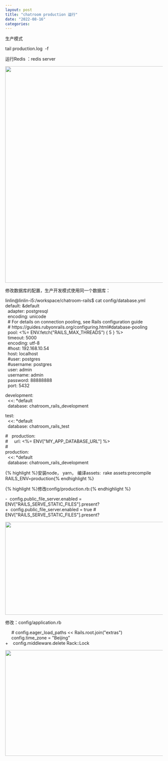 ```yaml
---
layout: post
title: "chatroom production 运行"
date: "2022-08-16"
categories: 
---
```

<p>生产模式</p>

<p>tail production.log&nbsp; -f</p>

<p>运行Redis ：redis server</p>

<p><img height="692" src="/uploads/ckeditor/pictures/216/image-20220816100830-1.png" width="1920" /></p>

<p>修改数据库的配置，生产开发模式使用同一个数据库：</p>

<p>linlin@linlin-i5:/workspace/chatroom-rails$ cat config/database.yml<br />
default: &amp;default<br />
&nbsp; adapter: postgresql<br />
&nbsp; encoding: unicode<br />
&nbsp; # For details on connection pooling, see Rails configuration guide<br />
&nbsp; # https://guides.rubyonrails.org/configuring.html#database-pooling<br />
&nbsp; pool: &lt;%= ENV.fetch(&quot;RAILS_MAX_THREADS&quot;) { 5 } %&gt;<br />
&nbsp; timeout: 5000<br />
&nbsp; encoding: utf-8<br />
&nbsp; #host: 192.168.10.54<br />
&nbsp; host: localhost<br />
&nbsp; #user: postgres<br />
&nbsp; #username: postgres<br />
&nbsp; user: admin<br />
&nbsp; username: admin<br />
&nbsp; password: 88888888<br />
&nbsp; port: 5432</p>

<p>development:<br />
&nbsp; &lt;&lt;: *default<br />
&nbsp; database: chatroom_rails_development</p>

<p>test:<br />
&nbsp; &lt;&lt;: *default<br />
&nbsp; database: chatroom_rails_test</p>

<p>#&nbsp;&nbsp; production:<br />
#&nbsp;&nbsp;&nbsp;&nbsp; url: &lt;%= ENV[&quot;MY_APP_DATABASE_URL&quot;] %&gt;<br />
#<br />
production:<br />
&nbsp; &lt;&lt;: *default<br />
&nbsp; database: chatroom_rails_development</p>

<p>{% highlight %}安装node， yarn， 编译assets:&nbsp; rake assets:precompile RAILS_ENV=production{% endhighlight %}</p>

<p>{% highlight %}修改config/production.rb:{% endhighlight %}</p>

<p>-&nbsp; config.public_file_server.enabled = ENV[&quot;RAILS_SERVE_STATIC_FILES&quot;].present?<br />
+&nbsp; config.public_file_server.enabled = true # ENV[&quot;RAILS_SERVE_STATIC_FILES&quot;].present?</p>

<p><img height="297" src="/uploads/ckeditor/pictures/217/image-20220816101258-2.png" width="969" /></p>

<p>修改：config/application.rb</p>

<p>&nbsp;&nbsp;&nbsp;&nbsp; # config.eager_load_paths &lt;&lt; Rails.root.join(&quot;extras&quot;)<br />
&nbsp;&nbsp;&nbsp;&nbsp; config.time_zone = &quot;Beijing&quot;<br />
+&nbsp;&nbsp;&nbsp; config.middleware.delete Rack::Lock</p>

<p><img height="338" src="/uploads/ckeditor/pictures/218/image-20220816101411-3.png" width="690" /></p>

